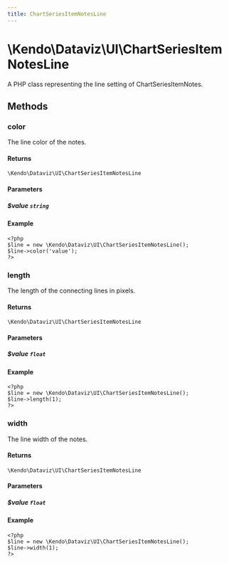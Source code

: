 ```yaml
---
title: ChartSeriesItemNotesLine
---
```


# \Kendo\Dataviz\UI\ChartSeriesItemNotesLine

A PHP class representing the line setting of ChartSeriesItemNotes.


## Methods

### color
The line color of the notes.

#### Returns
`\Kendo\Dataviz\UI\ChartSeriesItemNotesLine`

#### Parameters

##### $value `string`



#### Example 
    <?php
    $line = new \Kendo\Dataviz\UI\ChartSeriesItemNotesLine();
    $line->color('value');
    ?>

### length
The length of the connecting lines in pixels.

#### Returns
`\Kendo\Dataviz\UI\ChartSeriesItemNotesLine`

#### Parameters

##### $value `float`



#### Example 
    <?php
    $line = new \Kendo\Dataviz\UI\ChartSeriesItemNotesLine();
    $line->length(1);
    ?>

### width
The line width of the notes.

#### Returns
`\Kendo\Dataviz\UI\ChartSeriesItemNotesLine`

#### Parameters

##### $value `float`



#### Example 
    <?php
    $line = new \Kendo\Dataviz\UI\ChartSeriesItemNotesLine();
    $line->width(1);
    ?>


